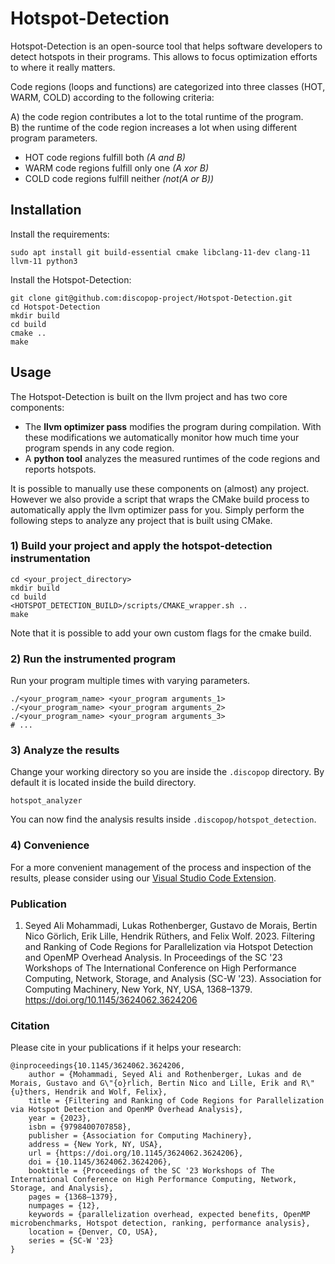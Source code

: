 # Hotspot-Detection

Hotspot-Detection is an open-source tool that helps software developers to detect hotspots in their programs. This allows to focus optimization efforts to where it really matters.

Code regions (loops and functions) are categorized into three classes (HOT, WARM, COLD) according to the following criteria:

A) the code region contributes a lot to the total runtime of the program. \
B) the runtime of the code region increases a lot when using different program parameters.

- HOT code regions fulfill both _(A and B)_
- WARM code regions fulfill only one _(A xor B)_
- COLD code regions fulfill neither  _(not(A or B))_


## Installation

Install the requirements:

```
sudo apt install git build-essential cmake libclang-11-dev clang-11 llvm-11 python3
```

Install the Hotspot-Detection:

```
git clone git@github.com:discopop-project/Hotspot-Detection.git
cd Hotspot-Detection
mkdir build
cd build
cmake ..
make
```


## Usage

The Hotspot-Detection is built on the llvm project and has two core components:
- The **llvm optimizer pass** modifies the program during compilation. With these modifications we automatically monitor how much time your program spends in any code region.
- A **python tool** analyzes the measured runtimes of the code regions and reports hotspots.

It is possible to manually use these components on (almost) any project. However we also provide a script that wraps the CMake build process to automatically apply the llvm optimizer pass for you. Simply perform the following steps to analyze any project that is built using CMake.

### 1) Build your project and apply the hotspot-detection instrumentation

```
cd <your_project_directory>
mkdir build
cd build
<HOTSPOT_DETECTION_BUILD>/scripts/CMAKE_wrapper.sh ..
make
```

Note that it is possible to add your own custom flags for the cmake build.

### 2) Run the instrumented program

Run your program multiple times with varying parameters.

```
./<your_program_name> <your_program arguments_1>
./<your_program_name> <your_program arguments_2>
./<your_program_name> <your_program arguments_3>
# ...
```

### 3) Analyze the results

Change your working directory so you are inside the `.discopop` directory. By default it is located inside the build directory.

```
hotspot_analyzer
```

You can now find the analysis results inside `.discopop/hotspot_detection`.

### 4) Convenience

For a more convenient management of the process and inspection of the results, please consider using our [Visual Studio Code Extension](https://marketplace.visualstudio.com/items?itemName=TUDarmstadt-LaboratoryforParallelProgramming.discopop).

### Publication

1. Seyed Ali Mohammadi, Lukas Rothenberger, Gustavo de Morais, Bertin Nico Görlich, Erik Lille, Hendrik Rüthers, and Felix Wolf. 2023. Filtering and Ranking of Code Regions for Parallelization via Hotspot Detection and OpenMP Overhead Analysis. In Proceedings of the SC '23 Workshops of The International Conference on High Performance Computing, Network, Storage, and Analysis (SC-W '23). Association for Computing Machinery, New York, NY, USA, 1368–1379. https://doi.org/10.1145/3624062.3624206

### Citation

Please cite in your publications if it helps your research:

	@inproceedings{10.1145/3624062.3624206,
		author = {Mohammadi, Seyed Ali and Rothenberger, Lukas and de Morais, Gustavo and G\"{o}rlich, Bertin Nico and Lille, Erik and R\"{u}thers, Hendrik and Wolf, Felix},
		title = {Filtering and Ranking of Code Regions for Parallelization via Hotspot Detection and OpenMP Overhead Analysis},
		year = {2023},
		isbn = {9798400707858},
		publisher = {Association for Computing Machinery},
		address = {New York, NY, USA},
		url = {https://doi.org/10.1145/3624062.3624206},
		doi = {10.1145/3624062.3624206},
		booktitle = {Proceedings of the SC '23 Workshops of The International Conference on High Performance Computing, Network, Storage, and Analysis},
		pages = {1368–1379},
		numpages = {12},
		keywords = {parallelization overhead, expected benefits, OpenMP microbenchmarks, Hotspot detection, ranking, performance analysis},
		location = {Denver, CO, USA},
		series = {SC-W '23}
	}

